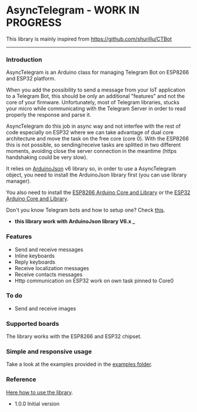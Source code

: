 # AsyncTelegram     -       WORK IN PROGRESS

This library is mainly inspired from https://github.com/shurillu/CTBot

___
### Introduction
AsyncTelegram is an Arduino class for managing Telegram Bot on ESP8266 and ESP32 platform.

When you add the possibility to send a message from your IoT application to a Telegram Bot, this should be only an additional "features" and not the core of your firmware.
Unfortunately, most of Telegram libraries, stucks your micro while communicating with the Telegram Server in order to read properly the response and parse it.

AsyncTelegram do this job in async way and not interfee with the rest of code especially on ESP32 where we can take advantage of dual core architecture and move the task on the free core (core 0). With the ESP8266 this is not possible, so sending/receive tasks are splitted in two different moments, avoiding close the server connection in the meantime (https handshaking could be very slow).

It relies on [ArduinoJson](https://github.com/bblanchon/ArduinoJson) v6 library so, in order to use a AsyncTelegram object, you need to install the ArduinoJson library first (you can use library manager).

You also need to install the [ESP8266 Arduino Core and Library](https://github.com/esp8266/Arduino) or the [ESP32 Arduino Core and Library](https://github.com/espressif/arduino-esp32).

Don't you know Telegram bots and how to setup one? Check [this](https://core.telegram.org/bots#6-botfather).

+ **this library work with ArduinoJson library V6.x _**


### Features
+ Send and receive messages
+ Inline keyboards
+ Reply keyboards 
+ Receive localization messages
+ Receive contacts messages 
+ Http communication on ESP32 work on own task pinned to Core0 

### To do
+ Send and receive images

### Supported boards
The library works with the ESP8266 and ESP32 chipset.

### Simple and responsive usage
Take a look at the examples provided in the [examples folder](https://github.com/cotestatnt/AsyncTelegram/tree/master/examples).

### Reference
[Here how to use the library](https://github.com/cotestatnt/AsyncTelegram/blob/master/REFERENCE.md). 


+ 1.0.0 Initial version


